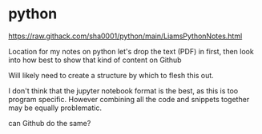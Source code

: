 # python

https://raw.githack.com/sha0001/python/main/LiamsPythonNotes.html

Location for my notes on python
let's drop the text (PDF) in first, then look into how best to show that kind of content on Github

Will likely need to create a structure by which to flesh this out.

I don't think that the jupyter notebook format is the best, as this is too program specific. 
However combining all the code and snippets together may be equally problematic. 

can Github do the same?
